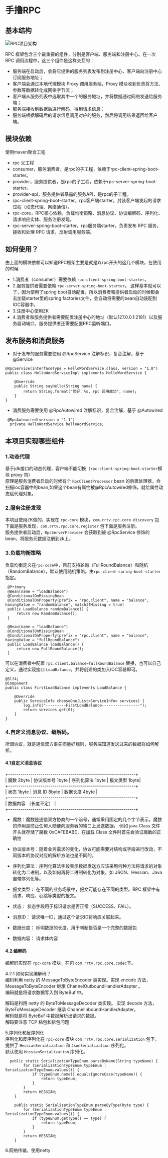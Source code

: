 # 手撸RPC

## 基本结构

![RPC项目架构](../ziliao/img/rpc.jpg)

RPC 框架包含三个最重要的组件，分别是客户端、服务端和注册中心。在一次 RPC 调用流程中，这三个组件是这样交互的：

- 服务端在启动后，会将它提供的服务列表发布到注册中心，客户端向注册中心订阅服务地址；
- 客户端会通过本地代理模块 Proxy 调用服务端，Proxy 模块收到负责将方法、参数等数据转化成网络字节流；
- 客户端从服务列表中选取其中一个的服务地址，并将数据通过网络发送给服务端；
- 服务端接收到数据后进行解码，得到请求信息；
- 服务端根据解码后的请求信息调用对应的服务，然后将调用结果返回给客户端。


## 模块依赖

使用maven聚合工程

- rpc           父工程 
- consumer，服务消费者，是rpc的子工程，依赖于rpc-client-spring-boot-starter。
- provider，服务提供者，是rpc的子工程，依赖于rpc-server-spring-boot-starter。
- provider-api，服务提供者暴露的服务API，是rpc的子工程。
- rpc-client-spring-boot-starter，rpc客户端starter，封装客户端发起的请求过程（动态代理、网络通信）。
- rpc-core，RPC核心依赖，负载均衡策略、消息协议、协议编解码、序列化、请求响应实体、服务注册发现。
- rpc-server-spring-boot-starter，rpc服务端starter，负责发布 RPC 服务，接收和处理 RPC 请求，反射调用服务端。

## 如何使用？
由上面的模块依赖可以知道RPC框架主要是就是以rpc开头的这几个模块，在使用的时候
- 1.消费者（consumer）需要依赖 `rpc-client-spring-boot-starter`。
- 2.服务提供者需要依赖 `rpc-server-spring-boot-starter`。
这样基本就可以了，因为使用了spring boot自动配置，所以消费者和提供者启动的时候都会去加载starter里的spring.factories文件，会自动将需要的bean自动装配到IOC容器中。
- 3.注册中心使用ZK
- 4.消费者和服务提供者需要配置注册中心的地址（默认127.0.0.1:2181）以及服务启动端口，服务提供者还需要配置RPC监听端口。

## 发布服务和消费服务
- 对于发布的服务需要使用 @RpcService 注解标识，复合注解，基于 @Service
```
@RpcService(interfaceType = HelloWordService.class, version = "1.0")
public class HelloWordServiceImpl implements HelloWordService {

    @Override
    public String sayHello(String name) {
        return String.format("您好：%s, rpc 调用成功", name);
    }
}
```

- 消费服务需要使用 @RpcAutowired 注解标识，复合注解，基于 @Autowired
```
 @RpcAutowired(version = "1.1")
  private HelloWordService helloWordService;
```

## 本项目实现哪些组件
### 1.动态代理
  基于jdk接口的动态代理，客户端不能切换（`rpc-client-spring-boot-starter`模块 proxy 包）  
  原理是服务消费者启动的时候有个 `RpcClientProcessor` bean 的后置处理器，会扫描ioc容器中的bean,如果这个bean有属性被@RpcAutowired修饰，就给属性动态赋代理对象。
 
### 2.服务注册发现
本项目使用ZK做的，实现在 `rpc-core` 模块，`com.rrtv.rpc.core.discovery` 包下面是服务发现，`com.rrtv.rpc.core.register` 包下面是服务注册。  
服务提供者启动后，`RpcServerProvider` 会获取到被 @RpcService 修饰的bean，将服务元数据注册到zk上。  

### 3.负载均衡策略
负载均衡定义在`rpc-core`中，目前支持轮询（FullRoundBalance）和随机（RandomBalance），默认使用随机策略。由`rpc-client-spring-boot-starter`指定。
```
 @Primary
 @Bean(name = "loadBalance")
 @ConditionalOnMissingBean
 @ConditionalOnProperty(prefix = "rpc.client", name = "balance", havingValue = "randomBalance", matchIfMissing = true)
 public LoadBalance randomBalance() {
     return new RandomBalance();
 }

 @Bean(name = "loadBalance")
 @ConditionalOnMissingBean
 @ConditionalOnProperty(prefix = "rpc.client", name = "balance", havingValue = "fullRoundBalance")
 public LoadBalance loadBalance() {
     return new FullRoundBalance();
 } 
```
可以在消费者中配置 `rpc.client.balance=fullRoundBalance` 替换，也可以自己定义，通过实现接口 `LoadBalance`，并将创建的类加入IOC容器即可。
```
@Slf4j
@Component
public class FirstLoadBalance implements LoadBalance {

    @Override
    public ServiceInfo chooseOne(List<ServiceInfo> services) {
        log.info("---------FirstLoadBalance-----------------");
        return services.get(0);
    }
}
```

### 4.自定义消息协议、编解码。  
所谓协议，就是通信双方事先商量好规则，服务端知道发送过来的数据将如何解析。  

#### 4.1自定义消息协议  
+---------------------------------------------------------------+  
| 魔数 2byte | 协议版本号 1byte | 序列化算法 1byte | 报文类型 1byte|  
+---------------------------------------------------------------+  
| 状态 1byte |        消息 ID 8byte     |      数据长度 4byte     |  
+---------------------------------------------------------------+  
|                   数据内容 （长度不定）                         |  
+---------------------------------------------------------------+  

 - 魔数：魔数是通信双方协商的一个暗号，通常采用固定的几个字节表示。魔数的作用是防止任何人随便向服务器的端口上发送数据。
        例如 java Class 文件开头就存储了魔数 0xCAFEBABE，在加载 Class 文件时首先会验证魔数的正确性

 - 协议版本号：随着业务需求的变化，协议可能需要对结构或字段进行改动，不同版本的协议对应的解析方法也是不同的。
 
 - 序列化算法：序列化算法字段表示数据发送方应该采用何种方法将请求的对象转化为二进制，以及如何再将二进制转化为对象，如 JSON、Hessian、Java 自带序列化等。
 
 - 报文类型： 在不同的业务场景中，报文可能存在不同的类型。RPC 框架中有请求、响应、心跳等类型的报文。
 
 - 状态： 状态字段用于标识请求是否正常（SUCCESS、FAIL）。
 
 - 消息ID： 请求唯一ID，通过这个请求ID将响应关联起来。
 
 - 数据长度： 标明数据的长度，用于判断是否是一个完整的数据包
 
 - 数据内容： 请求体内容
 
#### 4.2 编解码
编解码实现在 `rpc-core` 模块，在包 `com.rrtv.rpc.core.codec`下。

4.2.1 如何实现编解码？  
编码利用 netty 的 MessageToByteEncoder 类实现。实现 encode 方法，MessageToByteEncoder 继承 ChannelOutboundHandlerAdapter 。  
编码就是将请求数据写入到 ByteBuf 中。

解码是利用 netty 的 ByteToMessageDecoder 类实现。 实现 decode 方法，ByteToMessageDecoder 继承 ChannelInboundHandlerAdapter。  
解码就是将 ByteBuf 中数据解析出请求的数据。  
解码要注意 TCP 粘包和拆包问题

5.序列化和反序列化  
序列化和反序列化在 `rpc-core` 模块 `com.rrtv.rpc.core.serialization` 包下，提供了 `HessianSerialization` 和 `JsonSerialization` 序列化。  
默认使用 `HessianSerialization` 序列化。
```
  public static SerializationTypeEnum parseByName(String typeName) {
        for (SerializationTypeEnum typeEnum : SerializationTypeEnum.values()) {
            if (typeEnum.name().equalsIgnoreCase(typeName)) {
                return typeEnum;
            }
        }
        return HESSIAN;
    }

    public static SerializationTypeEnum parseByType(byte type) {
        for (SerializationTypeEnum typeEnum : SerializationTypeEnum.values()) {
            if (typeEnum.getType() == type) {
                return typeEnum;
            }
        }
        return HESSIAN;
    }
```

6.网络传输，使用netty